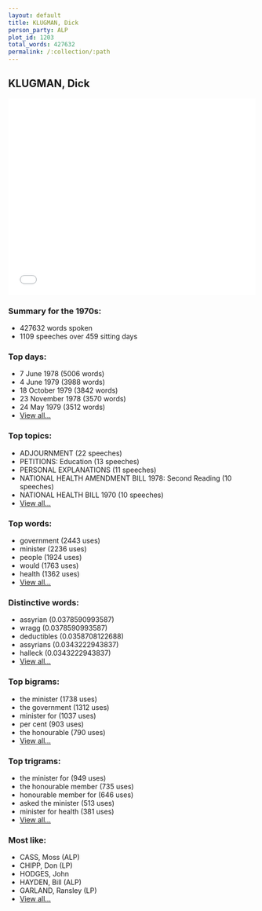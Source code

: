 ```yaml
---
layout: default
title: KLUGMAN, Dick
person_party: ALP
plot_id: 1203
total_words: 427632
permalink: /:collection/:path
---
```


## KLUGMAN, Dick

<iframe width="100%" height="400" frameborder="0" scrolling="no" src="//plot.ly/~wragge/1203.embed"></iframe>


### Summary for the 1970s:

* 427632 words spoken
* 1109 speeches over 459 sitting days


### Top days:

* 7 June 1978 (5006 words)
* 4 June 1979 (3988 words)
* 18 October 1979 (3842 words)
* 23 November 1978 (3570 words)
* 24 May 1979 (3512 words)
* [View all...](days/)


### Top topics:

* ADJOURNMENT (22 speeches)
* PETITIONS: Education (13 speeches)
* PERSONAL EXPLANATIONS (11 speeches)
* NATIONAL HEALTH AMENDMENT BILL 1978: Second Reading (10 speeches)
* NATIONAL HEALTH BILL 1970 (10 speeches)
* [View all...](topics/)


### Top words:

* government (2443 uses)
* minister (2236 uses)
* people (1924 uses)
* would (1763 uses)
* health (1362 uses)
* [View all...](words/)


### Distinctive words:

* assyrian (0.0378590993587)
* wragg (0.0378590993587)
* deductibles (0.0358708122688)
* assyrians (0.0343222943837)
* halleck (0.0343222943837)
* [View all...](sig_words/)


### Top bigrams:

* the minister (1738 uses)
* the government (1312 uses)
* minister for (1037 uses)
* per cent (903 uses)
* the honourable (790 uses)
* [View all...](bigrams/)


### Top trigrams:

* the minister for (949 uses)
* the honourable member (735 uses)
* honourable member for (646 uses)
* asked the minister (513 uses)
* minister for health (381 uses)
* [View all...](trigrams/)


### Most like:

* CASS, Moss (ALP)
* CHIPP, Don (LP)
* HODGES, John 
* HAYDEN, Bill (ALP)
* GARLAND, Ransley (LP)
* [View all...](similarities/)
